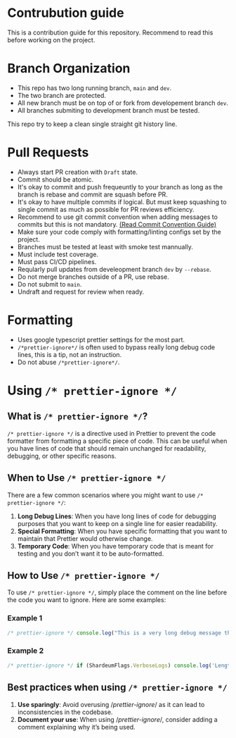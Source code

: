# Contrubution guide
This is a contribution guide for this repository. Recommend to read this before working on the project.

# Branch Organization

- This repo has two long running branch, `main` and `dev`. 
- The two branch are protected.
- All new branch must be on top of or fork from developement branch `dev`.
- All branches submiting to development branch must be tested.

This repo try to keep a clean single straight git history line.

# Pull Requests

- Always start PR creation with `Draft` state.
- Commit should be atomic. 
- It's okay to commit and push frequeuntly to your branch as long as the branch is rebase and commit are squash before PR.
- It's okay to have multiple commits if logical. But must keep squashing to single commit as much as possible for PR reviews efficiency. 
- Recommend to use git commit convention when adding messages to commits but this is not mandatory. [(Read Commit Convention Guide)](https://www.conventionalcommits.org/en/v1.0.0/)
- Make sure your code comply with formatting/linting configs set by the project.
- Branches must be tested at least with smoke test mannually.
- Must include test coverage.
- Must pass CI/CD pipelines.
- Reqularly pull updates from develeopment branch `dev` by `--rebase`.
- Do not merge branches outside of a PR, use rebase.
- Do not submit to `main`.
- Undraft and request for review when ready.

# Formatting
- Uses google typescript prettier settings for the most part.
- `/*prettier-ignore*/` is often used to bypass really long debug code lines, this is a tip, not an instruction.
- Do not abuse `/*prettier-ignore*/`.

# Using `/* prettier-ignore */`

## What is `/* prettier-ignore */`?

`/* prettier-ignore */` is a directive used in Prettier to prevent the code formatter from formatting a specific piece of code. This can be useful when you have lines of code that should remain unchanged for readability, debugging, or other specific reasons.

## When to Use `/* prettier-ignore */`

There are a few common scenarios where you might want to use `/* prettier-ignore */`:

1. **Long Debug Lines**: When you have long lines of code for debugging purposes that you want to keep on a single line for easier readability.
2. **Special Formatting**: When you have specific formatting that you want to maintain that Prettier would otherwise change.
3. **Temporary Code**: When you have temporary code that is meant for testing and you don’t want it to be auto-formatted.

## How to Use `/* prettier-ignore */`

To use `/* prettier-ignore */`, simply place the comment on the line before the code you want to ignore. Here are some examples:

### Example 1

```javascript
/* prettier-ignore */ console.log("This is a very long debug message that we want to keep on one line for readability purposes and don't want Prettier to format it");
```

### Example 2

```javascript
/* prettier-ignore */ if (ShardeumFlags.VerboseLogs) console.log('Lengths of blocks after pruning', Object.keys(blocksByHash).length, Object.keys(readableBlocks).length)
```

## Best practices when using `/* prettier-ignore */`

1. **Use sparingly**: Avoid overusing /*prettier-ignore*/ as it can lead to inconsistencies in the codebase.
2. **Document your use**: When using /*prettier-ignore*/, consider adding a comment explaining why it’s being used.
